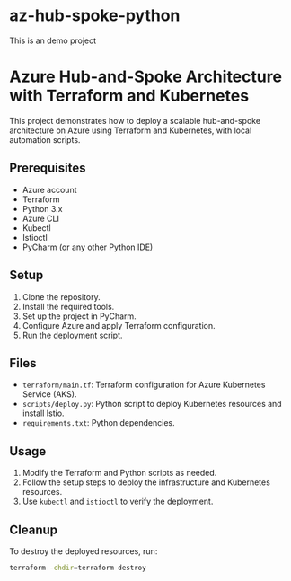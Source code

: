 # az-hub-spoke-python
This is an demo project 

# Azure Hub-and-Spoke Architecture with Terraform and Kubernetes

This project demonstrates how to deploy a scalable hub-and-spoke architecture on Azure using Terraform and Kubernetes, with local automation scripts.

## Prerequisites

- Azure account
- Terraform
- Python 3.x
- Azure CLI
- Kubectl
- Istioctl
- PyCharm (or any other Python IDE)

## Setup

1. Clone the repository.
2. Install the required tools.
3. Set up the project in PyCharm.
4. Configure Azure and apply Terraform configuration.
5. Run the deployment script.

## Files

- `terraform/main.tf`: Terraform configuration for Azure Kubernetes Service (AKS).
- `scripts/deploy.py`: Python script to deploy Kubernetes resources and install Istio.
- `requirements.txt`: Python dependencies.

## Usage

1. Modify the Terraform and Python scripts as needed.
2. Follow the setup steps to deploy the infrastructure and Kubernetes resources.
3. Use `kubectl` and `istioctl` to verify the deployment.

## Cleanup

To destroy the deployed resources, run:

```bash
terraform -chdir=terraform destroy
